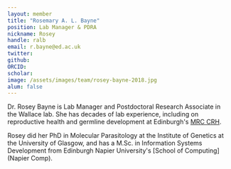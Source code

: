 ```yaml
---
layout: member
title: "Rosemary A. L. Bayne"
position: Lab Manager & PDRA
nickname: Rosey
handle: ralb
email: r.bayne@ed.ac.uk
twitter: 
github: 
ORCID: 
scholar: 
image: /assets/images/team/rosey-bayne-2018.jpg
alum: false
---
```


Dr. Rosey Bayne is Lab Manager and Postdoctoral Research Associate in the Wallace lab. She has decades of lab experience, including on reproductive health and germline development at Edinburgh's [MRC CRH].

Rosey did her PhD in Molecular Parasitology at the Institute of Genetics at the University of Glasgow, and has a M.Sc. in Information Systems Development from Edinburgh Napier University's [School of Computing](Napier Comp).

[MRC CRH]: https://www.ed.ac.uk/centre-reproductive-health
[Napier Comp]: https://www.napier.ac.uk/about-us/our-schools/school-of-computing

 


